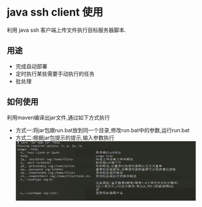 # java ssh client 使用
利用 java ssh 客户端上传文件执行目标服务器脚本.
## 用途
 - 完成自动部署
 - 定时执行某些需要手动执行的任务
 - 批处理
## 如何使用
利用maven编译出jar文件,通过如下方式执行
 - 方式一:将jar包跟run.bat放到同一个目录,修改run.bat中的参数,运行run.bat
 - 方式二:根据jar包提示的提示,输入参数执行
![命令行参数截图](./img/img.png)
